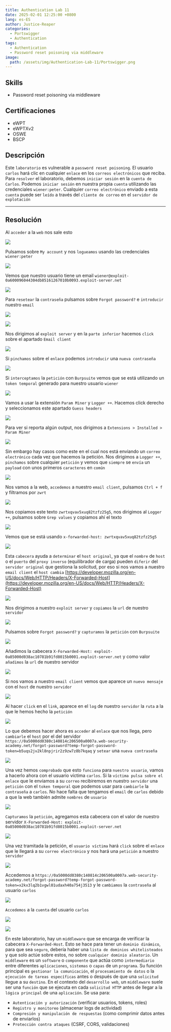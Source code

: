 ```yaml
---
title: Authentication Lab 11
date: 2025-02-01 12:25:00 +0800
lang: es-ES
author: Justice-Reaper
categories:
  - Portswigger
  - Authentication
tags:
  - Authentication
  - Password reset poisoning via middleware
image:
  path: /assets/img/Authentication-Lab-11/Portswigger.png
---
```


## Skills

- Password reset poisoning via middleware

## Certificaciones

- eWPT
- eWPTXv2
- OSWE
- BSCP

## Descripción

Este `laboratorio` es vulnerable a `password reset poisoning`. El usuario `carlos` hará clic en cualquier `enlace` en los `correos electrónicos` que reciba. Para `resolver` el laboratorio, debemos `iniciar sesión` en la `cuenta de Carlos`. Podemos `iniciar sesión` en nuestra propia `cuenta` utilizando las credenciales `wiener:peter`. Cualquier `correo electrónico` enviado a esta `cuenta` puede ser `leído` a través del `cliente de correo` en el `servidor de explotación`

---
## Resolución

Al `acceder` a la `web` nos sale esto

![](/assets/img/Authentication-Lab-11/image_1.png)

Pulsamos sobre `My account` y nos `logueamos` usando las credenciales `wiener:peter`

![](/assets/img/Authentication-Lab-11/image_2.png)

Vemos que nuestro usuario tiene un email `wiener@exploit-0a600096044304db85161267010b0093.exploit-server.net`

![](/assets/img/Authentication-Lab-11/image_3.png)

Para `resetear` la `contraseña` pulsamos sobre `Forgot password?` e `introducir` nuestro `email`

![](/assets/img/Authentication-Lab-11/image_4.png)

![](/assets/img/Authentication-Lab-11/image_5.png)

Nos dirigimos al `exploit server` y en la `parte inferior` hacemos `click` sobre el apartado `Email client`

![](/assets/img/Authentication-Lab-11/image_6.png)

Si `pinchamos` sobre el `enlace` podemos `introducir` una `nueva contraseña`

![](/assets/img/Authentication-Lab-11/image_7.png)

Si `interceptamos` la `petición` con `Burpsuite` vemos que se está utilizando un `token temporal` generado para nuestro usuario `wiener`

![](/assets/img/Authentication-Lab-11/image_8.png)

Vamos a usar la extensión `Param Miner` y `Logger ++`. Hacemos click derecho y seleccionamos este apartado `Guess headers`

![](/assets/img/Authentication-Lab-11/image_9.png)

Para ver si reporta algún output, nos dirigimos a `Extensions > Installed > Param Miner`

![](/assets/img/Authentication-Lab-11/image_10.png)

Sin embargo hay casos como este en el cual nos está enviando un `correo electrónico` cada vez que hacemos la petición. Nos dirigimos a `Logger ++`, `pinchamos` sobre cualquier `petición` y vemos que `siempre` se `envía` un `payload` con unos primeros `caracteres` en `común`

![](/assets/img/Authentication-Lab-11/image_11.png)

Nos vamos a la web, `accedemos` a nuestro `email client`, pulsamos `Ctrl + f` y filtramos por `zwrt`

![](/assets/img/Authentication-Lab-11/image_12.png)

Nos copiamos este texto `zwrtxqvav5xuq82tzfz25g5`, nos dirigimos al `Logger ++`, pulsamos sobre `Grep values` y copiamos ahí el texto

![](/assets/img/Authentication-Lab-11/image_13.png)

Vemos que se está usando `x-forwarded-host: zwrtxqvav5xuq82tzfz25g5`

![](/assets/img/Authentication-Lab-11/image_14.png)

Esta `cabecera` ayuda a `determinar` el `host original`, ya que el `nombre` de `host` o el `puerto` del `proxy inverso` (equilibrador de carga) pueden `diferir` del `servidor original` que gestiona la solicitud, por eso si nos vamos a nuestro `email client` el `host cambia` [https://developer.mozilla.org/en-US/docs/Web/HTTP/Headers/X-Forwarded-Host](https://developer.mozilla.org/en-US/docs/Web/HTTP/Headers/X-Forwarded-Host)

![](/assets/img/Authentication-Lab-11/image_15.png)

Nos dirigimos a nuestro `exploit server` y `copiamos` la `url` de nuestro `servidor`

![](/assets/img/Authentication-Lab-11/image_16.png)

Pulsamos sobre `Forgot password?` y `capturamos` la `petición` con `Burpsuite`

![](/assets/img/Authentication-Lab-11/image_17.png)

Añadimos la cabecera `X-Forwarded-Host: exploit-0a85000d038ac10781b91fd8015b0001.exploit-server.net` y como valor `añadimos` la `url` de nuestro servidor

![](/assets/img/Authentication-Lab-11/image_18.png)

Si nos vamos a nuestro `email client` vemos que aparece un `nuevo mensaje` con el `host` de nuestro `servidor`

![](/assets/img/Authentication-Lab-11/image_19.png)

Al hacer `click` en el `link`, aparece en el `log` de nuestro `servidor` la `ruta` a la que le hemos hecho la `petición` 

![](/assets/img/Authentication-Lab-11/image_20.png)

Lo que debemos hacer ahora es `acceder` al `enlace` que nos llega, pero `cambiarle` el `host` por el del servidor `https://0a5000dd0380c140814c206500a0007a.web-security-academy.net/forgot-password?temp-forgot-password-token=b5uqs2jv2kl8npjrir2z9zw7z8b7kqaq` y `setear` una `nueva contraseña`

![](/assets/img/Authentication-Lab-11/image_21.png)

Una vez hemos `comprobado` que esto `funciona` para `nuestro usuario`, vamos a hacerlo ahora con el usuario víctima `carlos`. Si la `víctima pulsa sobre el enlace` que le enviamos a su `correo` recibiremos en nuestro `servidor` una `petición` con el `token temporal` que podemos usar para `cambiarle` la `contraseña` a `carlos`. No hace falta que tengamos el `email` de `carlos` debido a que la web también admite `nombres` de `usuario`

![](/assets/img/Authentication-Lab-11/image_22.png)

`Capturamos` la `petición`, agregamos esta cabecera con el valor de nuestro servidor `X-Forwarded-Host: exploit-0a85000d038ac10781b91fd8015b0001.exploit-server.net`

![](/assets/img/Authentication-Lab-11/image_23.png)

Una vez tramitada la petición, el `usuario víctima` hará `click` sobre el `enlace` que le llegará a su `correo electrónico` y nos hará una `petición` a nuestro `servidor`

![](/assets/img/Authentication-Lab-11/image_24.png)

Accedemos a `https://0a5000dd0380c140814c206500a0007a.web-security-academy.net/forgot-password?temp-forgot-password-token=x2kx3lq2b1vgwl01udaxh40a754j3513` y le `cambiamos` la `contraseña` al usuario `carlos`

![](/assets/img/Authentication-Lab-11/image_25.png)

`Accedemos` a la `cuenta` del usuario `carlos`

![](/assets/img/Authentication-Lab-11/image_26.png)

![](/assets/img/Authentication-Lab-11/image_27.png)

En este laboratorio, hay un `middleware` que se encarga de verificar la cabecera `X-Forwarded-Host`. Esto se hace para tener un `dominio dinámico`, para que sea `seguro`, debería haber una `lista de dominios whitelisteados` y que solo actúe sobre estos, no sobre `cualquier dominio aleatorio`. Un `middleware` es un `software` o `componente` que actúa como `intermediario` entre diferentes `aplicaciones`, `sistemas` o `capas` de un `programa`. Su función principal es `gestionar la comunicación`, el `procesamiento de datos` o la `ejecución de tareas específicas` antes o después de que una `solicitud` llegue a su `destino`. En el contexto del `desarrollo web`, un `middleware` suele ser una `función` que se ejecuta en cada `solicitud HTTP` antes de llegar a la `lógica principal` de una `aplicación`. Se usa para:

- `Autenticación y autorización` (verificar usuarios, tokens, roles)
- `Registro y monitoreo` (almacenar logs de actividad)
- `Compresión y manipulación de respuestas` (como comprimir datos antes de enviarlos)
- `Protección contra ataques` (CSRF, CORS, validaciones)
